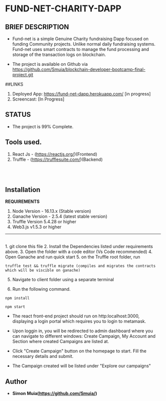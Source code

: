 <h1> FUND-NET-CHARITY-DAPP</h1>


## BRIEF DESCRIPTION

* Fund-net is a simple Genuine Charity fundraising Dapp focused on funding Community projects. Unlike normal daily fundraising systems. Fund-net uses smart contracts to manage the fund processing and storage of the transaction logs on blockchain.

* The project is available on Github via https://github.com/Smuia/blockchain-developer-bootcamp-final-project.git


##LINKS
1. Deployed App: https://fund-net-dapp.herokuapp.com/ [in progress]
2. Screencast: [In Progress]

## STATUS

* The project is 99% Complete.

## Tools used.
1. React Js - (https://reactjs.org/)(Frontend)
2. Truffle - (https://trufflesuite.com/)(Backend)

<br><br>

## Installation 

<strong>REQUIREMENTS</strong>
1. Node Version - 16.13.x (Stable version)
2. Ganache Version - 2.5.4 (latest stable version)
3. Truffle Version 5.4.28 or higher
4. Web3.js v1.5.3 or higher

<hr>
<br>
1. git clone this file 
2. Install the Dependencies  listed under requirements above.
3. Open the folder with a code editor (Vs Code recommended)
4. Open Ganache and run quick start 
5. on the Truffle root folder, run 

````````````````
truffle test && truffle migrate (compiles and migrates the contracts which will be viscible on ganache)
````````````````````````````````

5. Navigate to client folder using a separate terminal

6. Run the following command.
``````````````````````````````````
npm install  

npm start
`````````````````````````````````````````````````````````````````````

* The react front-end project should run on http:localhost:3000, displaying a login portal which requires you to login to metamask.

* Upon loggin in, you will be redirected to admin dashboard where you can navigate to different windows: Create Campaign, My Account and Section where created Campaigns are listed at.

* Click "Create Campaign" button on the homepage to start. Fill the necessary details and submit.

* The Campaign created will be listed under "Explore our campaigns"

 



## Author

* <strong> Simon Muia(https://github.com/Smuia/) </strong>


